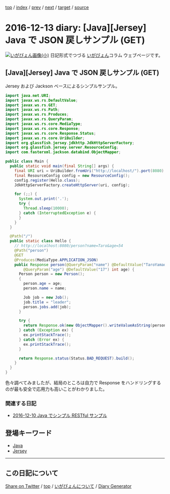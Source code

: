 [top](https://igapyon.github.io/diary/) 
 / [index](https://igapyon.github.io/diary/2016/index.html) 
 / [prev](https://igapyon.github.io/diary/2016/ig161212.html) 
 / [next](https://igapyon.github.io/diary/2016/ig161214.html) 
 / [target](https://igapyon.github.io/diary/2016/ig161213.html) 
 / [source](https://github.com/igapyon/diary/blob/gh-pages/2016/ig161213.html.src.md) 

2016-12-13 diary: [Java][Jersey] Java で  JSON 戻しサンプル (GET)
=====================================================================================================
[![いがぴょん画像(小)](https://igapyon.github.io/diary/images/iga200306s.jpg "いがぴょん")](https://igapyon.github.io/diary/memo/memoigapyon.html) 日記形式でつづる [いがぴょん](https://igapyon.github.io/diary/memo/memoigapyon.html)コラム ウェブページです。

## [Java][Jersey] Java で  JSON 戻しサンプル (GET)

Jersey および Jackson ベースによるシンプルサンプル。

```java
import java.net.URI;
import javax.ws.rs.DefaultValue;
import javax.ws.rs.GET;
import javax.ws.rs.Path;
import javax.ws.rs.Produces;
import javax.ws.rs.QueryParam;
import javax.ws.rs.core.MediaType;
import javax.ws.rs.core.Response;
import javax.ws.rs.core.Response.Status;
import javax.ws.rs.core.UriBuilder;
import org.glassfish.jersey.jdkhttp.JdkHttpServerFactory;
import org.glassfish.jersey.server.ResourceConfig;
import com.fasterxml.jackson.databind.ObjectMapper;

public class Main {
  public static void main(final String[] args) {
    final URI uri = UriBuilder.fromUri("http://localhost/").port(8080).build();
    final ResourceConfig config = new ResourceConfig();
    config.register(Hello.class);
    JdkHttpServerFactory.createHttpServer(uri, config);

    for (;;) {
      System.out.print('.');
      try {
        Thread.sleep(10000);
      } catch (InterruptedException e) {
      }
    }
  }

  @Path("/")
  public static class Hello {
    // http://localhost:8080/person?name=Taro&age=54
    @Path("person")
    @GET
    @Produces(MediaType.APPLICATION_JSON)
    public Response person(@QueryParam("name") @DefaultValue("TaroYamada") String name,
        @QueryParam("age") @DefaultValue("17") int age) {
      Person person = new Person();
      {
        person.age = age;
        person.name = name;

        Job job = new Job();
        job.title = "leader";
        person.jobs.add(job);
      }

      try {
        return Response.ok(new ObjectMapper().writeValueAsString(person), MediaType.APPLICATION_JSON).build();
      } catch (Exception ex) {
        ex.printStackTrace();
      } catch (Error ex) {
        ex.printStackTrace();
      }

      return Response.status(Status.BAD_REQUEST).build();
    }
  }
}
```


色々調べてみましたが、結局のところは自力で Response をハンドリングするのが最も安全で応用力も高いことがわかりました。


### 関連する日記


* [2016-12-10 Java でシンプル RESTful サンプル](https://igapyon.github.io/diary/2016/ig161210.html)



## 登場キーワード

* [Java](../keyword/java.html)
* [Jersey](../keyword/jersey.html)

----------------------------------------------------------------------------------------------------

## この日記について

[Share on Twitter](https://twitter.com/intent/tweet?hashtags=igapyon%2Cdiary%2C%E3%81%84%E3%81%8C%E3%81%B4%E3%82%87%E3%82%93%2CJava%2CJersey&text=%5BJava%5D%5BJersey%5D+Java+%E3%81%A7++JSON+%E6%88%BB%E3%81%97%E3%82%B5%E3%83%B3%E3%83%97%E3%83%AB+%28GET%29&url=https%3A%2F%2Figapyon.github.io%2Fdiary%2F2016%2Fig161213.html) / [top](../index.html) / [いがぴょんについて](https://igapyon.github.io/diary/memo/memoigapyon.html) / [Diary Generator](https://github.com/igapyon/igapyonv3)
